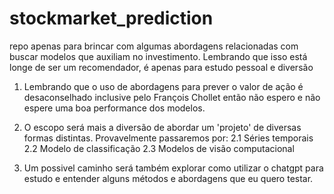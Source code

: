 # stockmarket_prediction
repo apenas para brincar com algumas abordagens relacionadas com buscar modelos que auxiliam no investimento. 
Lembrando que isso está longe de ser um recomendador, é apenas para estudo pessoal e diversão



1. Lembrando que o uso de abordagens para prever o valor de ação é desaconselhado inclusive pelo  François Chollet
então não espero e não espere uma boa performance dos modelos.

2. O escopo será mais a diversão de abordar um 'projeto' de diversas formas distintas. Provavelmente passaremos por:
2.1 Séries temporais
2.2 Modelo de classificação
2.3 Modelos de visão computacional

3. Um possivel caminho será também explorar como utilizar o chatgpt para estudo e entender alguns métodos e abordagens que eu quero testar.
